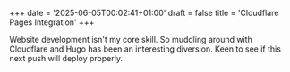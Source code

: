 +++
date = '2025-06-05T00:02:41+01:00'
draft = false
title = 'Cloudflare Pages Integration'
+++

Website development isn't my core skill. So muddling around with Cloudflare and Hugo has been an interesting diversion. Keen to see if this next push will deploy properly.
